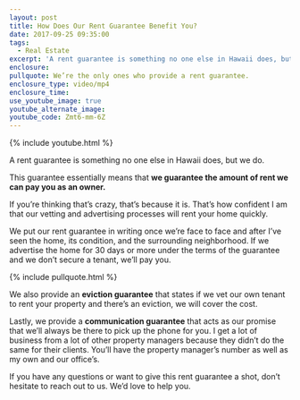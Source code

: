 ```yaml
---
layout: post
title: How Does Our Rent Guarantee Benefit You?
date: 2017-09-25 09:35:00
tags:
  - Real Estate
excerpt: 'A rent guarantee is something no one else in Hawaii does, but we do.'
enclosure:
pullquote: We’re the only ones who provide a rent guarantee.
enclosure_type: video/mp4
enclosure_time:
use_youtube_image: true
youtube_alternate_image:
youtube_code: Zmt6-mm-6Z
---
```



{% include youtube.html %}

A rent guarantee is something no one else in Hawaii does, but we do.

This guarantee essentially means that **we guarantee the amount of rent we can pay you as an owner.**

If you’re thinking that’s crazy, that’s because it is. That’s how confident I am that our vetting and advertising processes will rent your home quickly.

We put our rent guarantee in writing once we’re face to face and after I’ve seen the home, its condition, and the surrounding neighborhood. If we advertise the home for 30 days or more under the terms of the guarantee and we don’t secure a tenant, we’ll pay you.

{% include pullquote.html %}

We also provide an **eviction guarantee** that states if we vet our own tenant to rent your property and there’s an eviction, we will cover the cost.

Lastly, we provide a **communication guarantee** that acts as our promise that we’ll always be there to pick up the phone for you. I get a lot of business from a lot of other property managers because they didn’t do the same for their clients. You’ll have the property manager’s number as well as my own and our office’s.

If you have any questions or want to give this rent guarantee a shot, don’t hesitate to reach out to us. We’d love to help you.